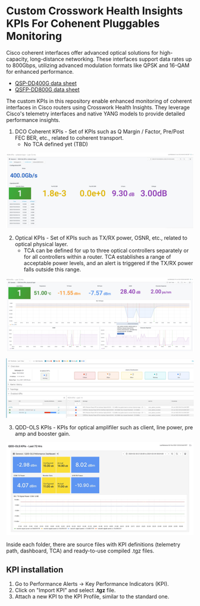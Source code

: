 # Custom Crosswork Health Insights KPIs For Cohenent Pluggables Monitoring

Cisco coherent interfaces offer advanced optical solutions for high-capacity, long-distance networking. These interfaces support data rates up to 800Gbps, utilizing advanced modulation formats like QPSK and 16-QAM for enhanced performance.
* [QSP-DD400G data sheet](https://www.cisco.com/c/en/us/products/collateral/interfaces-modules/transceiver-modules/datasheet-c78-744377.html)
* [QSFP-DD800G data sheet](https://www.cisco.com/c/en/us/products/collateral/interfaces-modules/transceiver-modules/qsfp-dd800-transceiver-modules-ds.html)


The custom KPIs in this repository enable enhanced monitoring of coherent interfaces in Cisco routers using Crosswork Health Insights. They leverage Cisco's telemetry interfaces and native YANG models to provide detailed performance insights.

1. DCO Coherent KPIs - Set of KPIs such as Q Margin / Factor, Pre/Post FEC BER, etc., related to coherent transport.
    * No TCA defined yet (TBD)

![Example of coherent KPIs dashboard](images/coherent.jpg)

2. Optical KPIs - Set of KPIs such as TX/RX power, OSNR, etc., related to optical physical layer.
    * TCA can be defined for up to three optical controllers separately or for all controllers within a router. TCA establishes a range of acceptable power levels, and an alert is triggered if the TX/RX power falls outside this range.

![Example of optical KPIs dashboard](images/opical.jpg)

![Example of alert notifications](images/alerts.jpg)

3. QDD-OLS KPIs - KPIs for optical amplifiler such as client, line power, pre amp and booster gain.

![Example of amplifiler KPIs dashboard](images/qddols.jpg)

Inside each folder, there are source files with KPI definitions (telemetry path, dashboard, TCA) and ready-to-use compiled .tgz files.

## KPI installation

1. Go to Performance Alerts -> Key Performance Indicators (KPI).
2. Click on "Import KPI" and select **.tgz** file.
3. Attach a new KPI to the KPI Profile, similar to the standard one.
